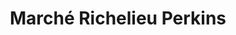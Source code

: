 ---
title: "Marché Richelieu Perkins"
url: /val-des-monts/marche-richelieu-perkins/
shop: Supermarkt
---
